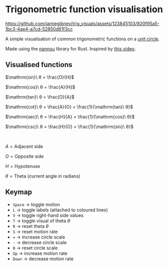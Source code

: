 # Trigonometric function visualisation

https://github.com/jamiegibney/trig_visuals/assets/123845103/920f95a5-1bc3-4ae4-a7cd-52850d61f3cc

A simple visualisation of common trigonometric functions on a [unit circle](https://en.wikipedia.org/wiki/Unit_circle).

Made using the [nannou](https://github.com/nannou-org/nannou) library for Rust. Inspired by [this video](https://youtu.be/Dsf6ADwJ66E?si=xC_gJOOfiLqyZQ35).

## Visualised functions

$\mathrm{sin}\ θ = \frac{O}{H}$

$\mathrm{cos}\ θ = \frac{A}{H}$

$\mathrm{tan}\ θ = \frac{O}{A}$

$\mathrm{cot}\ θ = \frac{A}{O} = \frac{1}{\mathrm{tan}\ θ}$

$\mathrm{sec}\ θ = \frac{H}{A} = \frac{1}{\mathrm{cos}\ θ}$

$\mathrm{csc}\ θ = \frac{H}{O} = \frac{1}{\mathrm{sin}\ θ}$

</br>

$A = \mathrm{Adjacent\ side}$

$O = \mathrm{Opposite\ side}$

$H = \mathrm{Hypotenuse}$

$θ = \mathrm{Theta\ (current\ angle\ in\ radians)}$

## Keymap
- `Space` → toggle motion
- `L` → toggle labels (attached to coloured lines)
- `V` → toggle right-hand side values
- `T` → toggle visual of theta $θ$
- `R` → reset theta $θ$
- `S` → reset motion rate
- `=` → increase circle scale
- `-` → decrease circle scale
- `0` → reset circle scale
- `Up` → increase motion rate
- `Down` → decrease motion rate
